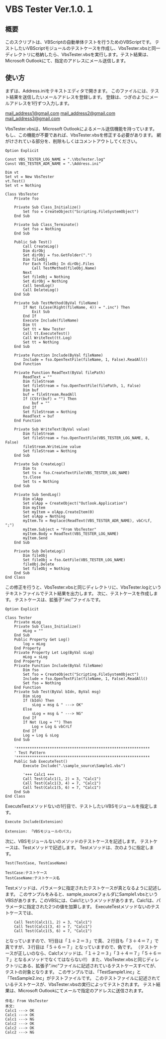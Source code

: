 # VBS Tester Ver.1.0.１

## 概要
このスクリプトは、VBScriptの自動単体テストを行うためのVBScriptです。
テストしたいVBScriptモジュールのテストケースを作成し、VbsTester.vbsと同一ディレクトリに格納したら、VbsTester.vbsを実行します。テスト結果は、Microsoft Outlookにて、指定のアドレスにメール送信します。

## 使い方
まずは、Address.iniをテキストエディタで開きます。
このファイルには、テスト結果を送信したいメールアドレスを登録します。
登録は、つぎのようにメールアドレスを1行ずつ入力します。

  mail_address1@gmail.com
  mail_address2@gmail.com
  mail_address3@gmail.com

VbsTester.vbsは、Microsoft Outlookによるメール送信機能を持っています。
もし、この機能が不要であれば、VbsTester.vbsを修正する必要があります。
網がけされている部分を、削除もしくはコメントアウトしてください。


    Option Explicit

    Const VBS_TESTER_LOG_NAME = ".\VbsTester.log"
    Const VBS_TESTER_ADR_NAME = ".\Address.ini"

    Dim vt
    Set vt = New VbsTester
    vt.Test()
    Set vt = Nothing

    Class VbsTester
        Private fso

        Private Sub Class_Initialize()
            Set fso = CreateObject("Scripting.FileSystemObject")
        End Sub

        Private Sub Class_Terminate()
            Set fso = Nothing
        End Sub

        Public Sub Test()
            Call CreateLog()
            Dim dirObj
            Set dirObj = fso.GetFolder(".")
            Dim fileObj
            For Each fileObj In dirObj.Files
                Call TestMethod(fileObj.Name)
            Next
            Set fileObj = Nothing
            Set dirObj = Nothing
            Call SendLog()
            Call DeleteLog()
        End Sub

        Private Sub TestMethod(ByVal fileName)
            If Not (LCase(Right(fileName, 4)) = ".inc") Then
                Exit Sub
            End If
            Execute Include(fileName)
            Dim tt
            Set tt = New Tester
            Call tt.ExecuteTest()
            Call WriteText(tt.Log)
            Set tt = Nothing
        End Sub

        Private Function Include(ByVal fileName)
            Include = fso.OpenTextFile(fileName, 1, False).ReadAll()
        End Function

        Private Function ReadText(ByVal filePath)
            ReadText = ""
            Dim fileStream
            Set fileStream = fso.OpenTextFile(filePath, 1, False)
            Dim buf
            buf = fileStream.ReadAll
            If (CStr(buf) = "") Then
                buf = ""
            End If
            Set fileStream = Nothing
            ReadText = buf
        End Function

        Private Sub WriteText(ByVal value)
            Dim fileStream
            Set fileStream = fso.OpenTextFile(VBS_TESTER_LOG_NAME, 8, False)
            fileStream.WriteLine value
            Set fileStream = Nothing
        End Sub

        Private Sub CreateLog()
            Dim ts
            Set ts = fso.CreateTextFile(VBS_TESTER_LOG_NAME)
            ts.Close
            Set ts = Nothing
        End Sub

        Private Sub SendLog()
            Dim olApp
            Set olApp = CreateObject("Outlook.Application")
            Dim myItem
            Set myItem = olApp.CreateItem(0)
            Set olApp = Nothing
            myItem.To = Replace(ReadText(VBS_TESTER_ADR_NAME), vbCrLf, ";")
            myItem.Subject = "From VbsTester"
            myItem.Body = ReadText(VBS_TESTER_LOG_NAME)
            myItem.Send
        End Sub

        Private Sub DeleteLog()
            Dim fileObj
            Set fileObj = fso.GetFile(VBS_TESTER_LOG_NAME)
            fileObj.Delete
            Set fileObj = Nothing
        End Sub
    End Class

この修正を行うと、VbsTester.vbsと同じディレクトリに、VbsTester.logというテキストファイルでテスト結果を出力します。
次に、テストケースを作成します。
テストケースは、拡張子”.inc”ファイルです。

    Option Explicit

    Class Tester
        Private mLog
        Private Sub Class_Initialize()
            mLog = ""
        End Sub
        Public Property Get Log()
            log = mLog
        End Property
        Private Property Let Log(ByVal sLog)
            mLog = sLog
        End Property
        Private Function Include(ByVal fileName)
            Dim fso
            Set fso = CreateObject("Scripting.FileSystemObject")
            Include = fso.OpenTextFile(fileName, 1, False).ReadAll()
            Set fso = Nothing
        End Function
        Private Sub Test(ByVal bIdn, ByVal msg)
            Dim sLog
            If (bIdn) Then
                sLog = msg & " ---> OK"
            Else
                sLog = msg & " ---> NG"
            End If
            If Not (Log = "") Then
                Log = Log & vbCrLf
            End If
            Log = Log & sLog
        End Sub

        '************************************************************
        ' Test Pattern
        '************************************************************
        Public Sub ExecuteTest()
            Execute Include(".\sample_source\Sample1.vbs")

            '+++ Calc1 +++
            Call Test(Calc1(1, 2) = 3, "Calc1")
            Call Test(Calc1(3, 4) = 7, "Calc1")
            Call Test(Calc1(5, 6) = 7, "Calc1")
        End Sub
    End Class

ExecuteTestメソッドないの1行目で、テストしたいVBSモジュールを指定します。

    Execute Include(Extension)

    Extension: 「VBSモジュールのパス」

次に、VBSモジュールないのメソッドのテストケースを記述します。
テストケースは、Testメソッドで記述します。
Testメソッドは、次のように指定します。

    Test(TestCase, TestCaseName)

    TestCase:テストケース
    TestCaseName:テストケース名

Testメソッドは、パラメータに指定されたテストケースが真となるように記述します。
このサンプルをみると、sample_sourceフォルダにSample1.vbsというVBSがあります。このVBSには、Calc1というメソッドがあります。Calc1は、パラメータに指定された2つの値を加算します。
ExecuteTestメソッドないのテストケースでは、

        Call Test(Calc1(1, 2) = 3, "Calc1")
        Call Test(Calc1(3, 4) = 7, "Calc1")
        Call Test(Calc1(5, 6) = 7, "Calc1")

となっていますので、1行目は「１＋２＝３」で真、２行目も「３＋４＝７」で真ですが、３行目は「５＋６＝７」となっていますので、偽です。
（テストケースが正しいのなら、Calc1メソッドは、「１＋２＝３」「３＋４＝７」「５＋６＝７」となるメソッドでなくてはならない!!）
また、VbsTester.vbsと同じディレクトリにある、拡張子”.inc”ファイルに記述されているテストケースすべてが、テストの対象となります。
このサンプルでは、「TestSample1.inc」と「TesSample2.inc」がテストファイルです。
このテストファイルに記述されているテストケースが、VbsTester.vbsの実行によってテストされます。
テスト結果は、Microsoft Outlookにてメールで指定のアドレスに送信されます。

    件名: From VbsTester
    本文:
    Calc1 ---> OK 
    Calc1 ---> OK 
    Calc1 ---> NG 
    Calc2 ---> OK 
    Calc2 ---> OK 
    Calc2 ---> NG


